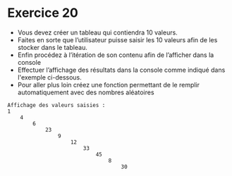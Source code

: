 # Exercice 20

- Vous devez créer un tableau qui contiendra 10 valeurs.
- Faites en sorte que l’utilisateur puisse saisir les 10 valeurs afin de les stocker dans le tableau.
- Enfin procédez à l’itération de son contenu afin de l’afficher dans la console
- Effectuer l’affichage des résultats dans la console comme indiqué dans l'exemple ci-dessous.
- Pour aller plus loin créez une fonction permettant de le remplir automatiquement avec des nombres aléatoires
  
```
Affichage des valeurs saisies :
1
    4
        6
            23
                9
                    12
                        33
                            45
                                8
                                    30
```